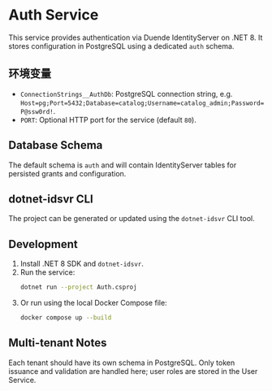 # Auth Service

This service provides authentication via Duende IdentityServer on .NET 8. It stores configuration in PostgreSQL using a dedicated `auth` schema.

## 环境变量
- `ConnectionStrings__AuthDb`: PostgreSQL connection string, e.g. `Host=pg;Port=5432;Database=catalog;Username=catalog_admin;Password=P@ssw0rd!`.
- `PORT`: Optional HTTP port for the service (default `80`).

## Database Schema
The default schema is `auth` and will contain IdentityServer tables for persisted grants and configuration.

## dotnet-idsvr CLI
The project can be generated or updated using the `dotnet-idsvr` CLI tool.

## Development
1. Install .NET 8 SDK and `dotnet-idsvr`.
2. Run the service:
   ```bash
   dotnet run --project Auth.csproj
   ```
3. Or run using the local Docker Compose file:
   ```bash
   docker compose up --build
   ```

## Multi-tenant Notes
Each tenant should have its own schema in PostgreSQL. Only token issuance and validation are handled here; user roles are stored in the User Service.
